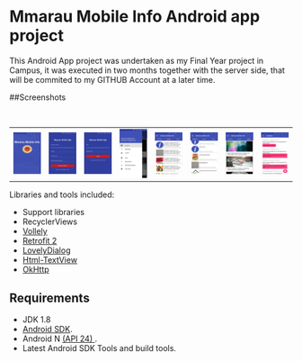 # Mmarau Mobile Info Android app project

This Android App project was undertaken as my Final Year project in Campus, it was executed in two months together with the server side, that will
be commited to my GITHUB Account at a later time.

##Screenshots
<table>
  <tr>
    <td><img src="https://github.com/KevinGitonga/mmarauinfo/blob/master/screens/splash.png"></td>
    <td><img src="https://github.com/KevinGitonga/mmarauinfo/blob/master/screens/register.png"></td>
    <td><img src="https://github.com/KevinGitonga/mmarauinfo/blob/master/screens/login.png"></td>
    <td><img src="https://github.com/KevinGitonga/mmarauinfo/blob/master/screens/dashboard.png"></td><br>
    <td><img src="https://github.com/KevinGitonga/mmarauinfo/blob/master/screens/events.png"></td>
    <td><img src="https://github.com/KevinGitonga/mmarauinfo/blob/master/screens/notices.png"></td>
    <td><img src="https://github.com/KevinGitonga/mmarauinfo/blob/master/screens/news.png"></td>
    <td><img src="https://github.com/KevinGitonga/mmarauinfo/blob/master/screens/inquiries.png"></td>
  </tr>
</table>

Libraries and tools included:

- Support libraries
- RecyclerViews
- [Vollely](https://github.com/google/volley)
- [Retrofit 2](http://square.github.io/retrofit/)
- [LovelyDialog](https://github.com/yarolegovich/LovelyDialog)
- [Html-TextView](https://github.com/PrivacyApps/html-textview)
- [OkHttp](https://github.com/square/okhttp)

## Requirements

- JDK 1.8
- [Android SDK](http://developer.android.com/sdk/index.html).
- Android N [(API 24) ](http://developer.android.com/tools/revisions/platforms.html).
- Latest Android SDK Tools and build tools.

